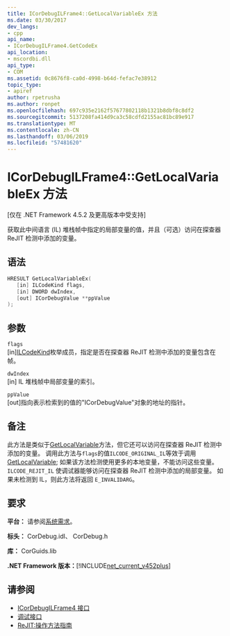 ```yaml
---
title: ICorDebugILFrame4::GetLocalVariableEx 方法
ms.date: 03/30/2017
dev_langs:
- cpp
api_name:
- ICorDebugILFrame4.GetCodeEx
api_location:
- mscordbi.dll
api_type:
- COM
ms.assetid: 0c8676f8-ca0d-4998-b64d-fefac7e38912
topic_type:
- apiref
author: rpetrusha
ms.author: ronpet
ms.openlocfilehash: 697c935e2162f57677802118b1321b8dbf8c8df2
ms.sourcegitcommit: 5137208fa414d9ca3c58cdfd2155ac81bc89e917
ms.translationtype: MT
ms.contentlocale: zh-CN
ms.lasthandoff: 03/06/2019
ms.locfileid: "57481620"
---
```

# <a name="icordebugilframe4getlocalvariableex-method"></a>ICorDebugILFrame4::GetLocalVariableEx 方法
[仅在 .NET Framework 4.5.2 及更高版本中受支持]  
  
 获取此中间语言 (IL) 堆栈帧中指定的局部变量的值，并且（可选）访问在探查器 ReJIT 检测中添加的变量。  
  
## <a name="syntax"></a>语法  
  
```cpp
HRESULT GetLocalVariableEx(  
   [in] ILCodeKind flags,   
   [in] DWORD dwIndex,   
   [out] ICorDebugValue **ppValue  
);  
```  
  
## <a name="parameters"></a>参数  
 `flags`  
 [in][ILCodeKind](../../../../docs/framework/unmanaged-api/debugging/ilcodekind-enumeration.md)枚举成员，指定是否在探查器 ReJIT 检测中添加的变量包含在帧。  
  
 `dwIndex`  
 [in] IL 堆栈帧中局部变量的索引。  
  
 `ppValue`  
 [out]指向表示检索到的值的"ICorDebugValue"对象的地址的指针。  
  
## <a name="remarks"></a>备注  
 此方法是类似于[GetLocalVariable](../../../../docs/framework/unmanaged-api/debugging/icordebugilframe-getlocalvariable-method.md)方法，但它还可以访问在探查器 ReJIT 检测中添加的变量。 调用此方法与`flags`的值`ILCODE_ORIGINAL_IL`等效于调用[GetLocalVariable](../../../../docs/framework/unmanaged-api/debugging/icordebugilframe-getlocalvariable-method.md); 如果该方法检测使用更多的本地变量，不能访问这些变量。 `ILCODE_REJIT_IL` 使调试器能够访问在探查器 ReJIT 检测中添加的局部变量。 如果未检测到 IL，则此方法将返回 `E_INVALIDARG`。  
  
## <a name="requirements"></a>要求  
 **平台：** 请参阅[系统需求](../../../../docs/framework/get-started/system-requirements.md)。  
  
 **标头：** CorDebug.idl、 CorDebug.h  
  
 **库：** CorGuids.lib  
  
 **.NET Framework 版本：**[!INCLUDE[net_current_v452plus](../../../../includes/net-current-v452plus-md.md)]  
  
## <a name="see-also"></a>请参阅
- [ICorDebugILFrame4 接口](../../../../docs/framework/unmanaged-api/debugging/icordebugilframe4-interface.md)
- [调试接口](../../../../docs/framework/unmanaged-api/debugging/debugging-interfaces.md)
- [ReJIT:操作方法指南](https://blogs.msdn.com/b/davbr/archive/2011/10/12/rejit-a-how-to-guide.aspx)

